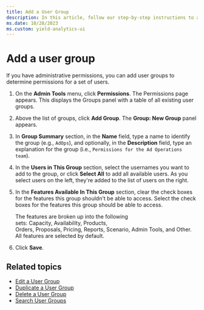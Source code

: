 ```yaml
---
title: Add a User Group
description: In this article, follow our step-by-step instructions to add a new user group.
ms.date: 10/28/2023
ms.custom: yield-analytics-ui
---
```


# Add a user group

If you have administrative permissions, you can add user groups to determine permissions for a set of users.

1. On the **Admin Tools** menu, click **Permissions**. The Permissions page appears. This displays the Groups panel with a table of all existing user groups.
1. Above the list of groups, click **Add Group**. The **Group: New Group** panel appears.
1. In **Group Summary** section, in the **Name** field, type a name to identify the group (e.g., `AdOps`), and optionally, in the **Description** field, type an explanation for the group (i.e., `Permissions for the Ad Operations team`).
1. In the **Users in This Group** section, select the usernames you want to add to the group, or click **Select All** to add all available users. As you select users on the left, they're added to the list of users on the right.
1. In the **Features Available In This Group** section, clear the check boxes for the features this group shouldn't be able to access. Select the check boxes for the features this group should be able to access.

    The features are broken up into the following sets: Capacity, Availability, Products, Orders, Proposals, Pricing, Reports, Scenario, Admin Tools, and Other.  
    All features are selected by default.
1. Click **Save**.

## Related topics

- [Edit a User Group](edit-a-user-group.md)
- [Duplicate a User Group](duplicate-a-user-group.md)
- [Delete a User Group](delete-a-user-group.md)
- [Search User Groups](search-user-groups.md)

